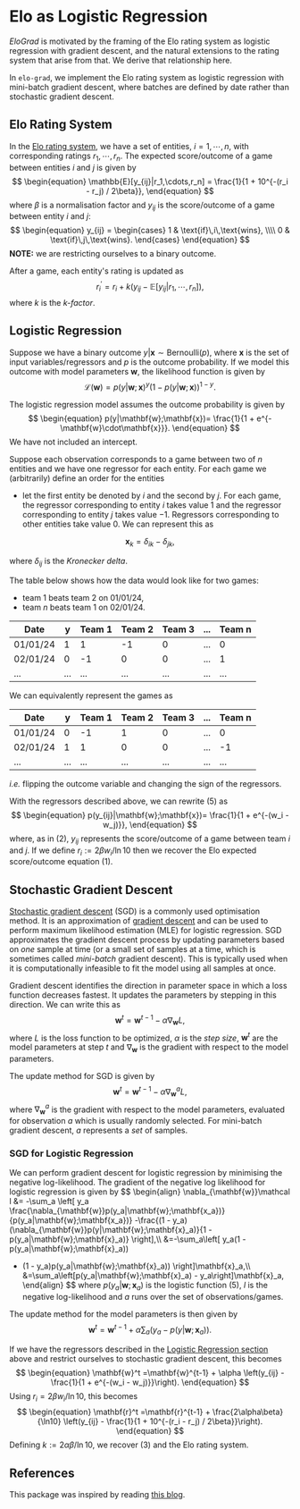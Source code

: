 # Elo as Logistic Regression

*EloGrad* is motivated by the framing of the Elo rating system as logistic regression with gradient descent,
and the natural extensions to the rating system that arise from that.
We derive that relationship here.

In `elo-grad`, we implement the Elo rating system as logistic regression with mini-batch gradient descent, 
where batches are defined by date rather than stochastic gradient descent.

## Elo Rating System

In the [Elo rating system](https://en.wikipedia.org/wiki/Elo_rating_system),
we have a set of entities, $i=1,\cdots,n$, with corresponding ratings $r_1,\cdots,r_n$.
The expected score/outcome of a game between entities $i$ and $j$ is given by
$$
\begin{equation}
\mathbb{E}[y_{ij}|r_1,\cdots,r_n] = \frac{1}{1 + 10^{-(r_i - r_j) / 2\beta}},
\end{equation}
$$
where $\beta$ is a normalisation factor and $y_{ij}$ is the score/outcome of a game between entity $i$ and $j$:
$$
\begin{equation}
y_{ij} = 
\begin{cases}
1 & \text{if}\,i\,\text{wins}, \\\\
0 & \text{if}\,j\,\text{wins}.
\end{cases}
\end{equation}
$$
**NOTE:** we are restricting ourselves to a binary outcome.

After a game, each entity's rating is updated as
$$
\begin{equation}
r^\prime_i=r_i + k \left(y_{ij} - \mathbb{E}[y_{ij}|r_1,\cdots,r_n]\right),
\end{equation}
$$
where $k$ is the *k-factor*. 

## Logistic Regression

Suppose we have a binary outcome $y|\mathbf{x}\sim\text{Bernoulli}(p)$,
where $\mathbf{x}$ is the set of input variables/regressors and $p$ is the outcome probability.
If we model this outcome with model parameters $\mathbf{w}$, the likelihood function is given by
$$
\begin{equation}
\mathcal{L}(\mathbf{w})=
p(y|\mathbf{w};\mathbf{x})^y\left(1-p(y|\mathbf{w};\mathbf{x})\right)^{1-y}.
\end{equation}
$$

The logistic regression model assumes the outcome probability is given by
$$
\begin{equation}
p(y|\mathbf{w};\mathbf{x})=
\frac{1}{1 + e^{-\mathbf{w}\cdot\mathbf{x}}}.
\end{equation}
$$
We have not included an intercept.

Suppose each observation corresponds to a game between two of $n$ entities
and we have one regressor for each entity.
For each game we (arbitrarily) define an order for the entities
- let the first entity be denoted by $i$ and the second by $j$.
For each game, the regressor corresponding to entity $i$ takes value $1$ and the regressor corresponding to entity $j$ takes value $-1$.
Regressors corresponding to other entities take value $0$.
We can represent this as

$$
\begin{equation}
\mathbf{x}_k=\delta_{ik} - \delta_{jk},
\end{equation}
$$

where $\delta_{ij}$ is the *Kronecker delta*.

The table below shows how the data would look like for two games:

- team $1$ beats team $2$ on 01/01/24,
- team $n$ beats team $1$ on 02/01/24.

| Date     | y    | Team 1 | Team 2 | Team 3 | ... | Team n |
|----------|------|--------|--------|--------|-----|--------|
| 01/01/24 | 1    | 1      | -1     | 0      | ... | 0      |
| 02/01/24 | 0    | -1     | 0      | 0      | ... | 1      |
| ...      | ...  | ...    | ...    | ...    | ... | ...    |

We can equivalently represent the games as

| Date     | y   | Team 1 | Team 2  | Team 3 | ... | Team n |
|----------|-----|--------|---------|--------|-----|--------|
| 01/01/24 | 0   | -1     | 1       | 0      | ... | 0      |
| 02/01/24 | 1   | 1      | 0       | 0      | ... | -1     |
| ...      | ... | ...    | ...     | ...    | ... | ...    |

*i.e.* flipping the outcome variable and changing the sign of the regressors.

With the regressors described above, we can rewrite (5) as
$$
\begin{equation}
p(y_{ij}|\mathbf{w};\mathbf{x})=
\frac{1}{1 + e^{-(w_i - w_j)}},
\end{equation}
$$
where, as in (2), $y_{ij}$ represents the score/outcome of a game between team $i$ and $j$.
If we define $r_i:=2\beta w_i/\ln 10$ then we recover the Elo expected score/outcome equation (1).

## Stochastic Gradient Descent

[Stochastic gradient descent](https://en.wikipedia.org/wiki/Stochastic_gradient_descent) (SGD)
is a commonly used optimisation method.
It is an approximation of [gradient descent](https://en.wikipedia.org/wiki/Gradient_descent) 
and can be used to perform maximum likelihood estimation (MLE) for logistic regression.
SGD approximates the gradient descent process by updating parameters based on *one* sample at time
(or a small set of samples at a time, which is sometimes called *mini-batch* gradient descent).
This is typically used when it is computationally infeasible to fit the model using all samples at once.

Gradient descent identifies the direction in parameter space in which a loss function decreases fastest.
It updates the parameters by stepping in this direction.
We can write this as
$$
\begin{equation}
\mathbf{w}^t=\mathbf{w}^{t-1} - \alpha\nabla_{\mathbf{w}} L,
\end{equation}
$$
where $L$ is the loss function to be optimized,
$\alpha$ is the *step size*,
$\mathbf{w}^t$ are the model parameters at step $t$
and $\nabla_{\mathbf{w}}$ is the gradient with respect to the model parameters.

The update method for SGD is given by
$$
\begin{equation}
\mathbf{w}^t=\mathbf{w}^{t-1} - \alpha\nabla_{\mathbf{w}}^{a} L,
\end{equation}
$$
where $\nabla_{\mathbf{w}}^{a}$ is the gradient with respect to the model parameters, 
evaluated for observation $a$ which is usually randomly selected.
For mini-batch gradient descent, $a$ represents a *set* of samples.

### SGD for Logistic Regression

We can perform gradient descent for logistic regression by minimising the negative log-likelihood.
The gradient of the negative log likelihood for logistic regression is given by
$$
\begin{align}
\nabla_{\mathbf{w}}\mathcal l &=
-\sum_a \left[
y_a \frac{\nabla_{\mathbf{w}}p(y_a|\mathbf{w};\mathbf{x_a})}{p(y_a|\mathbf{w};\mathbf{x_a})}
-\frac{(1 - y_a)(\nabla_{\mathbf{w}}p(y|\mathbf{w};\mathbf{x}_a)}{1 - p(y_a|\mathbf{w};\mathbf{x}_a)}
\right],\\\\
&=-\sum_a\left[
y_a(1 - p(y_a|\mathbf{w};\mathbf{x}_a))
- (1 - y_a)p(y_a|\mathbf{w};\mathbf{x}_a))
\right]\mathbf{x}_a,\\\\
&=\sum_a\left[p(y_a|\mathbf{w};\mathbf{x}_a) - y_a\right]\mathbf{x}_a,
\end{align}
$$
where $p(y_a|\mathbf{w};\mathbf{x}_a)$ is the logistic function (5),
$l$ is the negative log-likelihood and $a$ runs over the set of observations/games.

The update method for the model parameters is then given by
$$
\begin{equation}
\mathbf{w}^t
=\mathbf{w}^{t-1} + \alpha \sum_a \left(y_a - p(y|\mathbf{w};\mathbf{x}_a)\right).
\end{equation}
$$

If we have the regressors described in the [Logistic Regression section](intro.md#logistic-regression) above
and restrict ourselves to stochastic gradient descent, 
this becomes
$$
\begin{equation}
\mathbf{w}^t
=\mathbf{w}^{t-1} + \alpha \left(y_{ij} - \frac{1}{1 + e^{-(w_i - w_j)}}\right).
\end{equation}
$$
Using $r_i=2\beta w_i/\ln 10$, this becomes
$$
\begin{equation}
\mathbf{r}^t
=\mathbf{r}^{t-1} + \frac{2\alpha\beta}{\ln10} \left(y_{ij} - \frac{1}{1 + 10^{-(r_i - r_j) / 2\beta}}\right).
\end{equation}
$$
Defining $k:=2\alpha\beta / \ln10$, we recover (3) and the Elo rating system.

## References

This package was inspired by reading [this blog](https://stmorse.github.io/journal/Elo.html).
